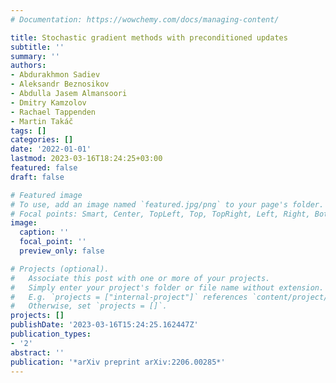 ```yaml
---
# Documentation: https://wowchemy.com/docs/managing-content/

title: Stochastic gradient methods with preconditioned updates
subtitle: ''
summary: ''
authors:
- Abdurakhmon Sadiev
- Aleksandr Beznosikov
- Abdulla Jasem Almansoori
- Dmitry Kamzolov
- Rachael Tappenden
- Martin Takáč
tags: []
categories: []
date: '2022-01-01'
lastmod: 2023-03-16T18:24:25+03:00
featured: false
draft: false

# Featured image
# To use, add an image named `featured.jpg/png` to your page's folder.
# Focal points: Smart, Center, TopLeft, Top, TopRight, Left, Right, BottomLeft, Bottom, BottomRight.
image:
  caption: ''
  focal_point: ''
  preview_only: false

# Projects (optional).
#   Associate this post with one or more of your projects.
#   Simply enter your project's folder or file name without extension.
#   E.g. `projects = ["internal-project"]` references `content/project/deep-learning/index.md`.
#   Otherwise, set `projects = []`.
projects: []
publishDate: '2023-03-16T15:24:25.162447Z'
publication_types:
- '2'
abstract: ''
publication: '*arXiv preprint arXiv:2206.00285*'
---
```

